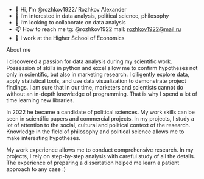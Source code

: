 - 👋 Hi, I’m @rozhkov1922/ Rozhkov Alexander
- 👀 I’m interested in data analysis, political science, philosophy
- 💞️ I’m looking to collaborate on data analysis
- 📫 How to reach me tg: @rozhkov1922 mail: rozhkov1922@mail.ru
- 👯 I work at the Higher School of Economics

About me 

I discovered a passion for data analysis during my scientific work. Possession of skills in python and excel allow me to confirm hypotheses not only in scientific, but also in marketing research. I diligently explore data, apply statistical tools, and use data visualization to demonstrate project findings. I am sure that in our time, marketers and scientists cannot do without an in-depth knowledge of programming. That is why I spend a lot of time learning new libraries.

In 2022 he became a candidate of political sciences. My work skills can be seen in scientific papers and commercial projects. In my projects, I study a lot of attention to the social, cultural and political context of the research. Knowledge in the field of philosophy and political science allows me to make interesting hypotheses.

My work experience allows me to conduct comprehensive research. In my projects, I rely on step-by-step analysis with careful study of all the details. The experience of preparing a dissertation helped me learn a patient approach to any case :) 
